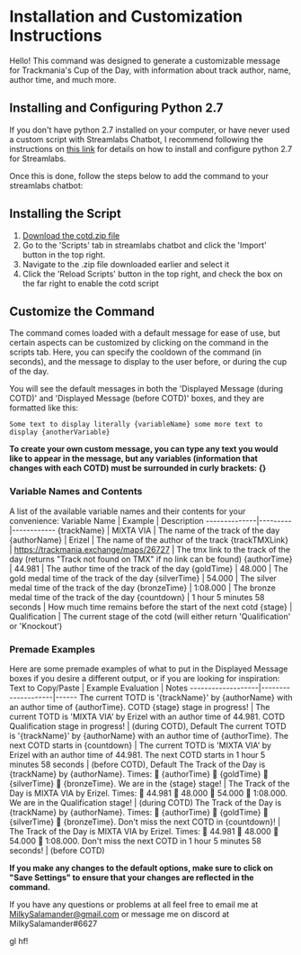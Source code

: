 # Installation and Customization Instructions

Hello!
This command was designed to generate a customizable message for Trackmania's Cup of the Day, with information about track author, name, author time, and much more. 

## Installing and Configuring Python 2.7
If you don't have python 2.7 installed on your computer, or have never used a custom script with Streamlabs Chatbot, I recommend following the instructions on [this link](https://streamlabs.com/content-hub/post/chatbot-scripts-desktop) for details on how to install and configure python 2.7 for Streamlabs. 


Once this is done, follow the steps below to add the command to your streamlabs chatbot: 

## Installing the Script
1. [Download the cotd.zip file](https://github.com/MilkySalamander/Commands/raw/main/Streamlabs%20Chatbot/cotd/cotd.zip) 
2. Go to the 'Scripts' tab in streamlabs chatbot and click the 'Import' button in the top right.
3. Navigate to the .zip file downloaded earlier and select it
5. Click the 'Reload Scripts' button in the top right, and check the box on the far right to enable the cotd script

## Customize the Command

The command comes loaded with a default message for ease of use, but certain aspects can be customized by clicking on the command in the scripts tab.
Here, you can specify the cooldown of the command (in seconds), and the message to display to the user before, or during the cup of the day.

You will see the default messages in both the 'Displayed Message (during COTD)' and 'Displayed Message (before COTD)' boxes, and they are formatted like this:

```
Some text to display literally {variableName} some more text to display {anotherVariable}
```

**To create your own custom message, you can type any text you would like to appear in the message, but any variables (information that changes with each COTD) must be surrounded in curly brackets: {}**

### Variable Names and Contents
A list of the available variable names and their contents for your convenience:
Variable Name | Example | Description
--------------|---------|------------
{trackName} | MIXTA VIA | The name of the track of the day
{authorName} | Erizel  | The name of the author of the track
{trackTMXLink} | https://trackmania.exchange/maps/26727  | The tmx link to the track of the day (returns "Track not found on TMX" if no link can be found)
{authorTime} | 44.981 | The author time of the track of the day
{goldTime} | 48.000 | The gold medal time of the track of the day
{silverTime} | 54.000 | The silver medal time of the track of the day
{bronzeTime} | 1:08.000 | The bronze medal time of the track of the day
{countdown} | 1 hour 5 minutes 58 seconds | How much time remains before the start of the next cotd
{stage} | Qualification | The current stage of the cotd (will either return 'Qualification' or 'Knockout')

### Premade Examples
Here are some premade examples of what to put in the Displayed Message boxes if you desire a different output, or if you are looking for inspiration:
Text to Copy/Paste | Example Evaluation | Notes
-------------------|--------------------|------
The current TOTD is '{trackName}' by {authorName} with an author time of {authorTime}. COTD {stage} stage in progress! | The current TOTD is 'MIXTA VIA' by Erizel with an author time of 44.981. COTD Qualification stage in progress! | (during COTD), Default
The current TOTD is '{trackName}' by {authorName} with an author time of {authorTime}. The next COTD starts in {countdown} | The current TOTD is 'MIXTA VIA' by Erizel with an author time of 44.981. The next COTD starts in 1 hour 5 minutes 58 seconds | (before COTD), Default
The Track of the Day is {trackName} by {authorName}. Times: 🔰 {authorTime} 🥇 {goldTime} 🥈 {silverTime} 🥉 {bronzeTime}. We are in the {stage} stage! | The Track of the Day is MIXTA VIA by Erizel. Times: 🔰 44.981 🥇 48.000 🥈 54.000 🥉 1:08.000. We are in the Qualification stage! | (during COTD)
The Track of the Day is {trackName} by {authorName}. Times: 🔰 {authorTime} 🥇 {goldTime} 🥈 {silverTime} 🥉 {bronzeTime}. Don't miss the next COTD in {countdown}! | The Track of the Day is MIXTA VIA by Erizel. Times: 🔰 44.981 🥇 48.000 🥈 54.000 🥉 1:08.000. Don't miss the next COTD in 1 hour 5 minutes 58 seconds! | (before COTD)


**If you make any changes to the default options, make sure to click on "Save Settings" to ensure that your changes are reflected in the command.**

If you have any questions or problems at all feel free to email me at MilkySalamander@gmail.com or message me on discord at MilkySalamander#6627

gl hf!
